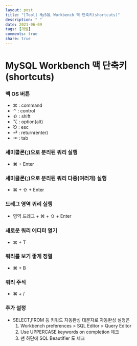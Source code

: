 ```yaml
---
layout: post
title: "[Tool] MySQL Workbench 맥 단축키(shortcuts)"
description: " "
date: 2021-06-09
tags: [개발]
comments: true
share: true
---
```


MySQL Workbench 맥 단축키(shortcuts)
====================================

### 맥 OS 버튼

-	⌘ : command
-	⌃ : control
-	⇧ : shift
-	⌥ : option(alt)
-	⎋ : esc
-	⏎ : return(enter)
-	⇥ : tab

### 세미콜론(;)으로 분리된 쿼리 실행

-	⌘ + Enter

### 세미클론(;)으로 분리된 쿼리 다중(여러개) 실행

-	⌘ + ⇧ + Enter

### 드레그 영역 쿼리 실행

-	영역 드레그 + ⌘ + ⇧ + Enter

### 새로운 쿼리 에디터 열기

-	⌘ + T

### 쿼리를 보기 좋게 정렬

-	⌘ + B

### 쿼리 주석

-	⌘ + /

### 추가 설정

-	SELECT,FROM 등 키워드 자동완성 대문자로 자동완성 설정은
	1.	Workbench preferences > SQL Editor > Query Editor
	2.	Use UPPERCASE keywords on completion 체크
	3.	맨 하단에 SQL Beautifier 도 체크
